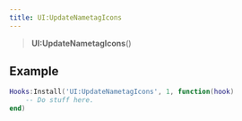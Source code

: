 ```yaml
---
title: UI:UpdateNametagIcons
---
```


> **UI:UpdateNametagIcons**()

## Example

```lua
Hooks:Install('UI:UpdateNametagIcons', 1, function(hook)
    -- Do stuff here.
end)
```

